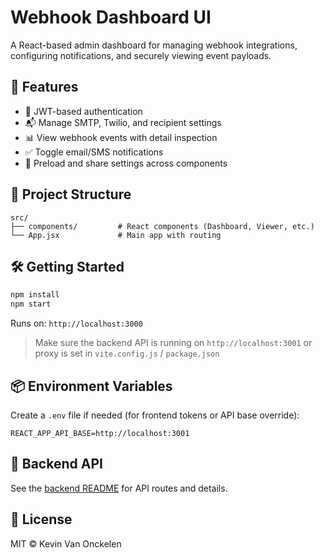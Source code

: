 # Webhook Dashboard UI

A React-based admin dashboard for managing webhook integrations, configuring notifications, and securely viewing event payloads.

## 🚀 Features

- 🔐 JWT-based authentication
- 📬 Manage SMTP, Twilio, and recipient settings
- 📊 View webhook events with detail inspection
- ✅ Toggle email/SMS notifications
- 🔄 Preload and share settings across components

## 🧱 Project Structure

```
src/
├── components/         # React components (Dashboard, Viewer, etc.)
└── App.jsx             # Main app with routing
```

## 🛠️ Getting Started

```bash
npm install
npm start
```

Runs on: `http://localhost:3000`

> Make sure the backend API is running on `http://localhost:3001` or proxy is set in `vite.config.js` / `package.json`

## 📦 Environment Variables
Create a `.env` file if needed (for frontend tokens or API base override):

```
REACT_APP_API_BASE=http://localhost:3001
```

## 🔗 Backend API
See the [backend README](../event-api/README.md) for API routes and details.

## 📄 License
MIT © Kevin Van Onckelen
